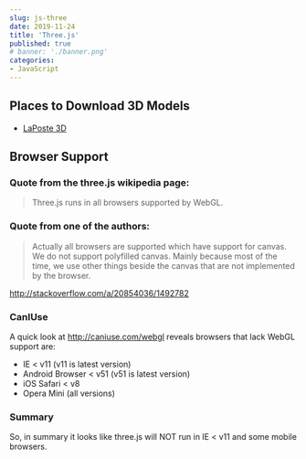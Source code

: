 ```yaml
---
slug: js-three
date: 2019-11-24
title: 'Three.js'
published: true
# banner: './banner.png'
categories:
- JavaScript
---
```


## Places to Download 3D Models

- [LaPoste 3D](http://impression3d.laposte.fr/)

## Browser Support

### Quote from the three.js wikipedia page:

> Three.js runs in all browsers supported by WebGL.

### Quote from one of the authors:

> Actually all browsers are supported which have support for canvas. We do not support polyfilled canvas. Mainly because most of the time, we use other things beside the canvas that are not implemented by the browser.

http://stackoverflow.com/a/20854036/1492782

### CanIUse

A quick look at http://caniuse.com/webgl reveals browsers that lack WebGL support are:

- IE < v11 (v11 is latest version)
- Android Browser < v51 (v51 is latest version)
- iOS Safari < v8
- Opera Mini (all versions)

### Summary

So, in summary it looks like three.js will NOT run in IE < v11 and some mobile browsers.